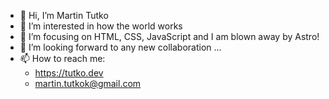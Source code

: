 - 👋 Hi, I’m Martin Tutko 
- 👀 I’m interested in how the world works
- 🌱 I’m focusing on HTML, CSS, JavaScript and I am blown away by Astro!
- 💞️ I’m looking forward to any new collaboration ...
- 📫 How to reach me:
  - https://tutko.dev
  - martin.tutkok@gmail.com

